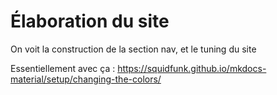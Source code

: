 # Élaboration du site

On voit la construction de la section nav, et le tuning du site

Essentiellement avec ça : https://squidfunk.github.io/mkdocs-material/setup/changing-the-colors/

